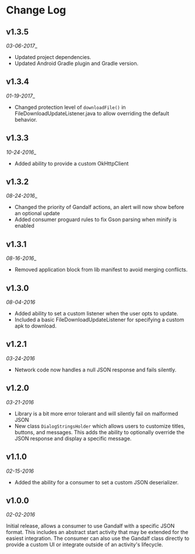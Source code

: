 # Change Log

## v1.3.5

_03-06-2017__

- Updated project dependencies.
- Updated Android Gradle plugin and Gradle version.

## v1.3.4

_01-19-2017__

- Changed protection level of `downloadFile()` in FileDownloadUpdateListener.java to allow overriding the default behavior.

## v1.3.3

_10-24-2016__

- Added ability to provide a custom OkHttpClient

## v1.3.2

_08-24-2016__

- Changed the priority of Gandalf actions, an alert will now show before an optional update
- Added consumer proguard rules to fix Gson parsing when minify is enabled

## v1.3.1

_08-16-2016__

- Removed application block from lib manifest to avoid merging conflicts.

## v1.3.0

_08-04-2016_

- Added ability to set a custom listener when the user opts to update.
- Included a basic FileDownloadUpdateListener for specifying a custom apk to download.

## v1.2.1

_03-24-2016_

- Network code now handles a null JSON response and fails silently.

## v1.2.0

_03-21-2016_

- Library is a bit more error tolerant and will silently fail on malformed JSON
- New class `DialogStringsHolder` which allows users to customize titles, buttons, and messages. This adds the ability to optionally override the JSON response and display a specific message.

## v1.1.0

_02-15-2016_

- Added the ability for a consumer to set a custom JSON deserializer.

## v1.0.0

_02-02-2016_

Initial release, allows a consumer to use Gandalf with a specific JSON format. This includes an abstract start activity that may be extended for the easiest integration. The consumer can also use the Gandalf class directly to provide a custom UI or integrate outside of an activity's lifecycle.
